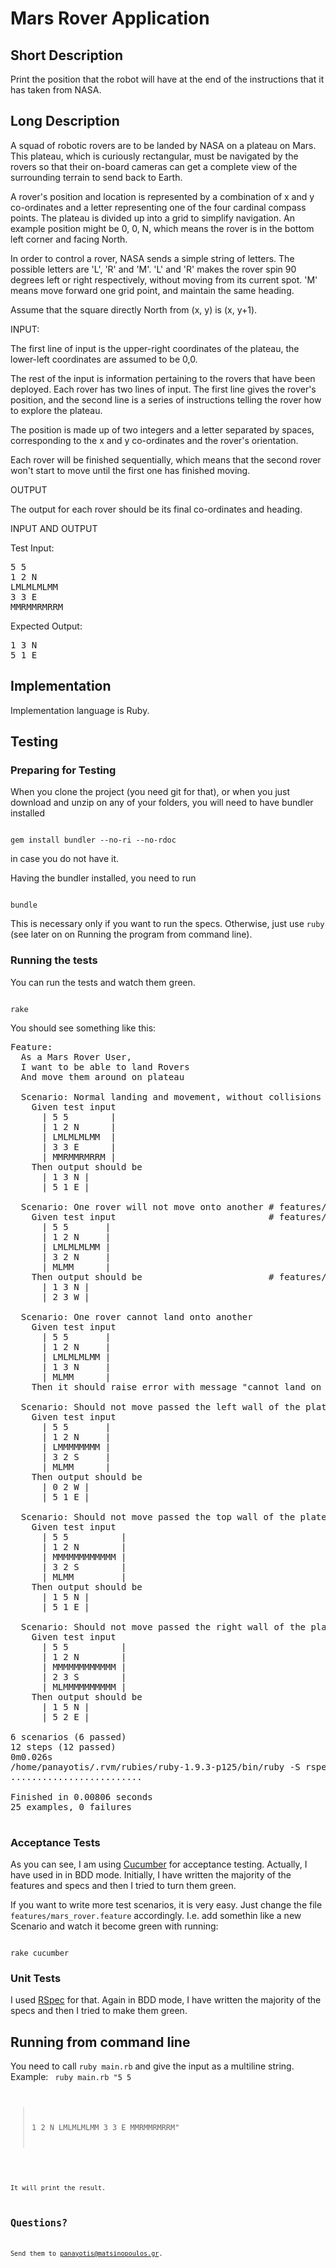 # Mars Rover Application

## Short Description

Print the position that the robot will have at the end of the instructions that it has taken from NASA.

## Long Description

A squad of robotic rovers are to be landed by NASA on a plateau on Mars. This plateau, which is curiously rectangular, must be navigated by the rovers so that their on-board
cameras can get a complete view of the surrounding terrain to send back to Earth.

A rover's position and location is represented by a combination of x and y co-ordinates and a letter representing one of the four cardinal compass points. The plateau is divided
up into a grid to simplify navigation. An example position might be 0, 0, N, which means the rover is in the bottom left corner and facing North.

In order to control a rover, NASA sends a simple string of letters. The possible letters are 'L', 'R' and 'M'. 'L' and 'R' makes the rover spin 90 degrees left or right
respectively, without moving from its current spot. 'M' means move forward one grid point, and maintain the same heading.

Assume that the square directly North from (x, y) is (x, y+1).

INPUT:

The first line of input is the upper-right coordinates of the plateau, the lower-left coordinates are assumed to be 0,0.

The rest of the input is information pertaining to the rovers that have been deployed. Each rover has two lines of input. The first line gives the rover's position, and the second line is a series of instructions telling the rover how to explore the plateau.

The position is made up of two integers and a letter separated by spaces, corresponding to the x and y co-ordinates and the rover's orientation.

Each rover will be finished sequentially, which means that the second rover won't start to move until the first one has finished moving.

OUTPUT

The output for each rover should be its final co-ordinates and heading.

INPUT AND OUTPUT

Test Input:
<pre>
5 5
1 2 N
LMLMLMLMM
3 3 E
MMRMMRMRRM
</pre>

Expected Output:
<pre>
1 3 N
5 1 E
</pre>

## Implementation

Implementation language is Ruby.

## Testing

### Preparing for Testing

When you clone the project (you need git for that), or when you just download and unzip on any of your folders, you will need to have bundler installed

<code>
gem install bundler --no-ri --no-rdoc
</code>

in case you do not have it.

Having the bundler installed, you need to run

<code>
bundle
</code>

This is necessary only if you want to run the specs. Otherwise, just use `ruby` (see later on on Running the program from command line).

### Running the tests

You can run the tests and watch them green.

<code>
rake
</code>

You should see something like this:

<pre>
Feature:
  As a Mars Rover User,
  I want to be able to land Rovers
  And move them around on plateau

  Scenario: Normal landing and movement, without collisions # features/mars_rover.feature:6
    Given test input                                        # features/step_definitions/mars_rover_steps.rb:1
      | 5 5        |
      | 1 2 N      |
      | LMLMLMLMM  |
      | 3 3 E      |
      | MMRMMRMRRM |
    Then output should be                                   # features/step_definitions/mars_rover_steps.rb:9
      | 1 3 N |
      | 5 1 E |

  Scenario: One rover will not move onto another # features/mars_rover.feature:17
    Given test input                             # features/step_definitions/mars_rover_steps.rb:1
      | 5 5       |
      | 1 2 N     |
      | LMLMLMLMM |
      | 3 2 N     |
      | MLMM      |
    Then output should be                        # features/step_definitions/mars_rover_steps.rb:9
      | 1 3 N |
      | 2 3 W |

  Scenario: One rover cannot land onto another                                               # features/mars_rover.feature:28
    Given test input                                                                         # features/step_definitions/mars_rover_steps.rb:1
      | 5 5       |
      | 1 2 N     |
      | LMLMLMLMM |
      | 1 3 N     |
      | MLMM      |
    Then it should raise error with message "cannot land on this position. Already occupied" # features/step_definitions/mars_rover_steps.rb:16

  Scenario: Should not move passed the left wall of the plateau # features/mars_rover.feature:37
    Given test input                                            # features/step_definitions/mars_rover_steps.rb:1
      | 5 5       |
      | 1 2 N     |
      | LMMMMMMMM |
      | 3 2 S     |
      | MLMM      |
    Then output should be                                       # features/step_definitions/mars_rover_steps.rb:9
      | 0 2 W |
      | 5 1 E |

  Scenario: Should not move passed the top wall of the plateau # features/mars_rover.feature:48
    Given test input                                           # features/step_definitions/mars_rover_steps.rb:1
      | 5 5          |
      | 1 2 N        |
      | MMMMMMMMMMMM |
      | 3 2 S        |
      | MLMM         |
    Then output should be                                      # features/step_definitions/mars_rover_steps.rb:9
      | 1 5 N |
      | 5 1 E |

  Scenario: Should not move passed the right wall of the plateau # features/mars_rover.feature:59
    Given test input                                             # features/step_definitions/mars_rover_steps.rb:1
      | 5 5          |
      | 1 2 N        |
      | MMMMMMMMMMMM |
      | 2 3 S        |
      | MLMMMMMMMMMM |
    Then output should be                                        # features/step_definitions/mars_rover_steps.rb:9
      | 1 5 N |
      | 5 2 E |

6 scenarios (6 passed)
12 steps (12 passed)
0m0.026s
/home/panayotis/.rvm/rubies/ruby-1.9.3-p125/bin/ruby -S rspec ./spec/models/mars_rover/plateau_spec.rb ./spec/models/mars_rover/rover_spec.rb
.........................

Finished in 0.00806 seconds
25 examples, 0 failures

</pre>

### Acceptance Tests

As you can see, I am using [Cucumber](https://github.com/cucumber/cucumber) for acceptance testing. Actually, I have used in in BDD mode. Initially, I have written the majority of the features and specs and then I tried
to turn them green.

If you want to write more test scenarios, it is very easy. Just change the file <code>features/mars_rover.feature</code> accordingly. I.e. add somethin like a new Scenario and watch
it become green with running:

<code>
rake cucumber
</code>

### Unit Tests

I used [RSpec](https://github.com/rspec/rspec-core) for that. Again in BDD mode, I have written the majority of the specs and then I tried to make them green.

## Running from command line

You need to call `ruby main.rb` and give the input as a multiline string. Example:
<code>
ruby main.rb "5 5
> 1 2 N
> LMLMLMLMM
> 3 3 E
> MMRMMRMRRM"
<code>

It will print the result.

## Questions?

Send them to [panayotis@matsinopoulos.gr](mailto:panayotis@matsinopoulos.gr).
